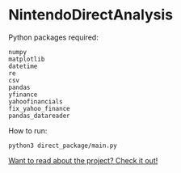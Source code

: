 # NintendoDirectAnalysis

Python packages required:
```
numpy
matplotlib
datetime
re
csv
pandas
yfinance
yahoofinancials
fix_yahoo_finance
pandas_datareader
```

How to run:

`python3 direct_package/main.py`



[Want to read about the project? Check it out!](https://medium.com/@affanfarid/gaming-the-market-8d78f6ae143)
